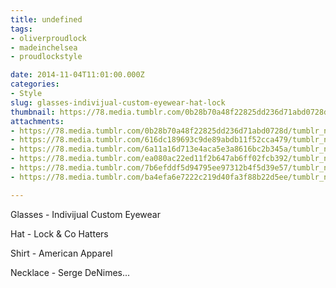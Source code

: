 ```yaml
---
title: undefined
tags:
- oliverproudlock
- madeinchelsea
- proudlockstyle

date: 2014-11-04T11:01:00.000Z
categories:
- Style
slug: glasses-indivijual-custom-eyewear-hat-lock
thumbnail: https://78.media.tumblr.com/0b28b70a48f22825dd236d71abd0728d/tumblr_negta0RX9J1rhrm24o1_1280.jpg
attachments:
- https://78.media.tumblr.com/0b28b70a48f22825dd236d71abd0728d/tumblr_negta0RX9J1rhrm24o1_1280.jpg
- https://78.media.tumblr.com/616dc189693c9de89abdb11f52cca479/tumblr_negta0RX9J1rhrm24o2_1280.jpg
- https://78.media.tumblr.com/6a11a16d713e4aca5e3a8616bc2b345a/tumblr_negta0RX9J1rhrm24o4_1280.jpg
- https://78.media.tumblr.com/ea080ac22ed11f2b647ab6ff02fcb392/tumblr_negta0RX9J1rhrm24o6_1280.jpg
- https://78.media.tumblr.com/7b6efddf5d94795ee97312b4f5d39e57/tumblr_negta0RX9J1rhrm24o5_1280.jpg
- https://78.media.tumblr.com/ba4efa6e7222c219d40fa3f88b22d5ee/tumblr_negta0RX9J1rhrm24o3_1280.jpg

---
```


Glasses - Indivijual Custom Eyewear 

  Hat - Lock & Co Hatters 

  Shirt - American Apparel 

  Necklace - Serge DeNimes...
